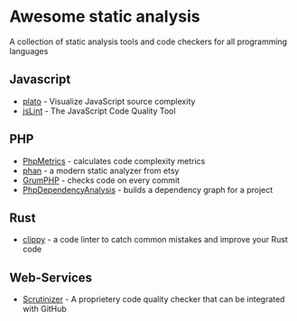 # Awesome static analysis

A collection of static analysis tools and code checkers for all programming languages

## Javascript

* [plato](https://github.com/es-analysis/plato) - Visualize JavaScript source complexity
* [jsLint](https://github.com/douglascrockford/JSLint) - The JavaScript Code Quality Tool

## PHP

* [PhpMetrics](https://github.com/Halleck45/PhpMetrics) - calculates code complexity metrics
* [phan](https://github.com/etsy/phan) - a modern static analyzer from etsy
* [GrumPHP](https://github.com/phpro/grumphp) - checks code on every commit
* [PhpDependencyAnalysis](https://github.com/mamuz/PhpDependencyAnalysis) - builds a dependency graph for a project

## Rust

* [clippy](https://github.com/Manishearth/rust-clippy) - a code linter to catch common mistakes and improve your Rust code

## Web-Services

* [Scrutinizer](https://scrutinizer-ci.com/) - A proprietery code quality checker that can be integrated with GitHub
